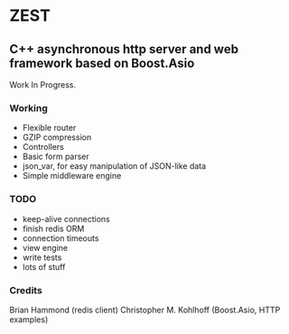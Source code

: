 # ZEST
## C++ asynchronous http server and web framework based on Boost.Asio

Work In Progress.

### Working
* Flexible router
* GZIP compression
* Controllers
* Basic form parser
* json_var, for easy manipulation of JSON-like data
* Simple middleware engine

### TODO

* keep-alive connections
* finish redis ORM
* connection timeouts
* view engine
* write tests
* lots of stuff

### Credits
Brian Hammond (redis client)
Christopher M. Kohlhoff (Boost.Asio, HTTP examples)
